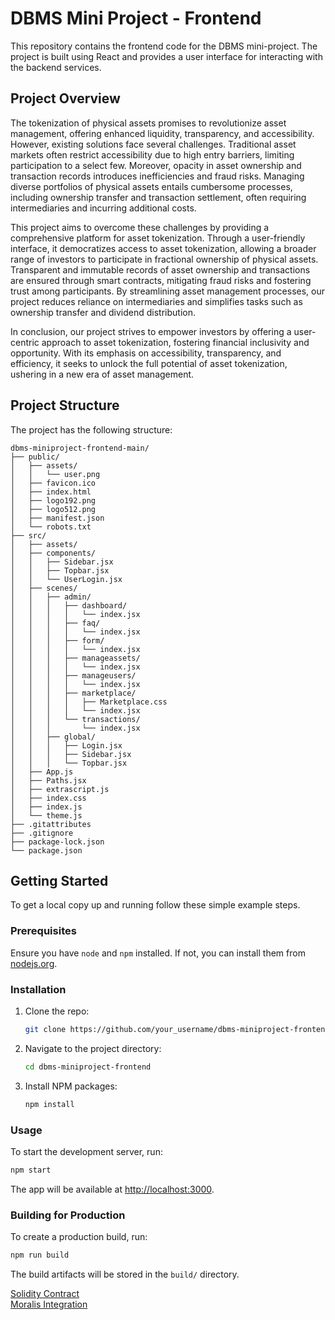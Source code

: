 # DBMS Mini Project - Frontend

This repository contains the frontend code for the DBMS mini-project. The project is built using React and provides a user interface for interacting with the backend services.

## Project Overview
The tokenization of physical assets promises to revolutionize asset management, offering enhanced liquidity, transparency, and accessibility. However, existing solutions face several challenges. Traditional asset markets often restrict accessibility due to high entry barriers, limiting participation to a select few. Moreover, opacity in asset ownership and transaction records introduces inefficiencies and fraud risks. Managing diverse portfolios of physical assets entails cumbersome processes, including ownership transfer and transaction settlement, often requiring intermediaries and incurring additional costs.

This project aims to overcome these challenges by providing a comprehensive platform for asset tokenization. Through a user-friendly interface, it democratizes access to asset tokenization, allowing a broader range of investors to participate in fractional ownership of physical assets. Transparent and immutable records of asset ownership and transactions are ensured through smart contracts, mitigating fraud risks and fostering trust among participants. By streamlining asset management processes, our project reduces reliance on intermediaries and simplifies tasks such as ownership transfer and dividend distribution.

In conclusion, our project strives to empower investors by offering a user-centric approach to asset tokenization, fostering financial inclusivity and opportunity. With its emphasis on accessibility, transparency, and efficiency, it seeks to unlock the full potential of asset tokenization, ushering in a new era of asset management.

## Project Structure

The project has the following structure:

```
dbms-miniproject-frontend-main/
├── public/
│   ├── assets/
│   │   └── user.png
│   ├── favicon.ico
│   ├── index.html
│   ├── logo192.png
│   ├── logo512.png
│   ├── manifest.json
│   └── robots.txt
├── src/
│   ├── assets/
│   ├── components/
│   │   ├── Sidebar.jsx
│   │   ├── Topbar.jsx
│   │   └── UserLogin.jsx
│   ├── scenes/
│   │   ├── admin/
│   │   │   ├── dashboard/
│   │   │   │   └── index.jsx
│   │   │   ├── faq/
│   │   │   │   └── index.jsx
│   │   │   ├── form/
│   │   │   │   └── index.jsx
│   │   │   ├── manageassets/
│   │   │   │   └── index.jsx
│   │   │   ├── manageusers/
│   │   │   │   └── index.jsx
│   │   │   ├── marketplace/
│   │   │   │   ├── Marketplace.css
│   │   │   │   └── index.jsx
│   │   │   └── transactions/
│   │   │       └── index.jsx
│   │   ├── global/
│   │   │   ├── Login.jsx
│   │   │   ├── Sidebar.jsx
│   │   │   └── Topbar.jsx
│   ├── App.js
│   ├── Paths.jsx
│   ├── extrascript.js
│   ├── index.css
│   ├── index.js
│   └── theme.js
├── .gitattributes
├── .gitignore
├── package-lock.json
└── package.json
```

## Getting Started

To get a local copy up and running follow these simple example steps.

### Prerequisites

Ensure you have `node` and `npm` installed. If not, you can install them from [nodejs.org](https://nodejs.org/).

### Installation

1. Clone the repo:
   ```sh
   git clone https://github.com/your_username/dbms-miniproject-frontend.git
   ```
2. Navigate to the project directory:
   ```sh
   cd dbms-miniproject-frontend
   ```
3. Install NPM packages:
   ```sh
   npm install
   ```

### Usage

To start the development server, run:
```sh
npm start
```

The app will be available at [http://localhost:3000](http://localhost:3000).

### Building for Production

To create a production build, run:
```sh
npm run build
```

The build artifacts will be stored in the `build/` directory.

[Solidity Contract](https://github.com/vigneshsnaik/dbms-web3-contract)<br>
[Moralis Integration](https://github.com/vigneshsnaik/dbms-moralis-integration)
